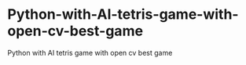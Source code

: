 # Python-with-AI-tetris-game-with-open-cv-best-game
Python with AI tetris game with open cv best game
